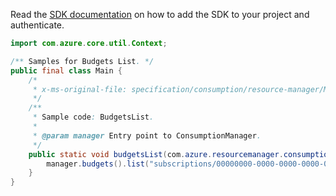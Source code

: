 Read the [SDK documentation](https://github.com/Azure/azure-sdk-for-java/blob/azure-resourcemanager-consumption_1.0.0-beta.3/sdk/consumption/azure-resourcemanager-consumption/README.md) on how to add the SDK to your project and authenticate.

```java
import com.azure.core.util.Context;

/** Samples for Budgets List. */
public final class Main {
    /*
     * x-ms-original-file: specification/consumption/resource-manager/Microsoft.Consumption/stable/2021-10-01/examples/BudgetsList.json
     */
    /**
     * Sample code: BudgetsList.
     *
     * @param manager Entry point to ConsumptionManager.
     */
    public static void budgetsList(com.azure.resourcemanager.consumption.ConsumptionManager manager) {
        manager.budgets().list("subscriptions/00000000-0000-0000-0000-000000000000", Context.NONE);
    }
}
```
